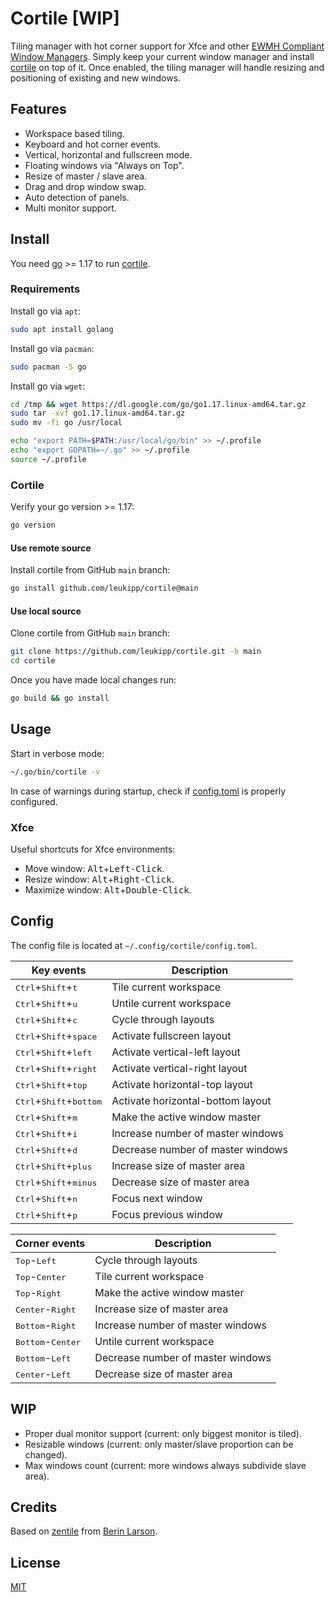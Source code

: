 # Cortile [WIP]
Tiling manager with hot corner support for Xfce and other [EWMH Compliant Window Managers](https://en.m.wikipedia.org/wiki/Extended_Window_Manager_Hints).
Simply keep your current window manager and install [cortile](https://github.com/leukipp/cortile) on top of it.
Once enabled, the tiling manager will handle resizing and positioning of existing and new windows.

## Features
- Workspace based tiling.
- Keyboard and hot corner events.
- Vertical, horizontal and fullscreen mode.
- Floating windows via "Always on Top".
- Resize of master / slave area.
- Drag and drop window swap.
- Auto detection of panels.
- Multi monitor support.

## Install
You need [go](https://go.dev/) >= 1.17 to run [cortile](https://github.com/leukipp/cortile).

### Requirements
Install go via `apt`:
```bash
sudo apt install golang
```

Install go via `pacman`:
```bash
sudo pacman -S go
```

Install go via `wget`:
```bash
cd /tmp && wget https://dl.google.com/go/go1.17.linux-amd64.tar.gz
sudo tar -xvf go1.17.linux-amd64.tar.gz
sudo mv -fi go /usr/local
```

```bash
echo "export PATH=$PATH:/usr/local/go/bin" >> ~/.profile
echo "export GOPATH=~/.go" >> ~/.profile
source ~/.profile
```

### Cortile
Verify your go version >= 1.17:
```bash
go version
```

#### Use remote source
Install cortile from GitHub `main` branch:
```bash
go install github.com/leukipp/cortile@main
```

#### Use local source
Clone cortile from GitHub `main` branch:
```bash
git clone https://github.com/leukipp/cortile.git -b main
cd cortile
```

Once you have made local changes run:
```bash
go build && go install
```

## Usage
Start in verbose mode:
```bash
~/.go/bin/cortile -v
```

In case of warnings during startup, check if [config.toml](https://github.com/leukipp/cortile/blob/main/config.toml) is properly configured.

### Xfce
Useful shortcuts for Xfce environments:
- Move window: <kbd>Alt</kbd>+<kbd>Left-Click</kbd>.
- Resize window: <kbd>Alt</kbd>+<kbd>Right-Click</kbd>.
- Maximize window: <kbd>Alt</kbd>+<kbd>Double-Click</kbd>.

## Config
The config file is located at `~/.config/cortile/config.toml`.

| Key events                                         | Description                       |
| -------------------------------------------------- | --------------------------------- |
| <kbd>Ctrl</kbd>+<kbd>Shift</kbd>+<kbd>t</kbd>      | Tile current workspace            |
| <kbd>Ctrl</kbd>+<kbd>Shift</kbd>+<kbd>u</kbd>      | Untile current workspace          |
| <kbd>Ctrl</kbd>+<kbd>Shift</kbd>+<kbd>c</kbd>      | Cycle through layouts             |
| <kbd>Ctrl</kbd>+<kbd>Shift</kbd>+<kbd>space</kbd>  | Activate fullscreen layout        |
| <kbd>Ctrl</kbd>+<kbd>Shift</kbd>+<kbd>left</kbd>   | Activate vertical-left layout     |
| <kbd>Ctrl</kbd>+<kbd>Shift</kbd>+<kbd>right</kbd>  | Activate vertical-right layout    |
| <kbd>Ctrl</kbd>+<kbd>Shift</kbd>+<kbd>top</kbd>    | Activate horizontal-top layout    |
| <kbd>Ctrl</kbd>+<kbd>Shift</kbd>+<kbd>bottom</kbd> | Activate horizontal-bottom layout |
| <kbd>Ctrl</kbd>+<kbd>Shift</kbd>+<kbd>m</kbd>      | Make the active window master     |
| <kbd>Ctrl</kbd>+<kbd>Shift</kbd>+<kbd>i</kbd>      | Increase number of master windows |
| <kbd>Ctrl</kbd>+<kbd>Shift</kbd>+<kbd>d</kbd>      | Decrease number of master windows |
| <kbd>Ctrl</kbd>+<kbd>Shift</kbd>+<kbd>plus</kbd>   | Increase size of master area      |
| <kbd>Ctrl</kbd>+<kbd>Shift</kbd>+<kbd>minus</kbd>  | Decrease size of master area      |
| <kbd>Ctrl</kbd>+<kbd>Shift</kbd>+<kbd>n</kbd>      | Focus next window                 |
| <kbd>Ctrl</kbd>+<kbd>Shift</kbd>+<kbd>p</kbd>      | Focus previous window             |

| Corner events                       | Description                       |
| ----------------------------------- | --------------------------------- |
| <kbd>Top</kbd>-<kbd>Left</kbd>      | Cycle through layouts             |
| <kbd>Top</kbd>-<kbd>Center</kbd>    | Tile current workspace            |
| <kbd>Top</kbd>-<kbd>Right</kbd>     | Make the active window master     |
| <kbd>Center</kbd>-<kbd>Right</kbd>  | Increase size of master area      |
| <kbd>Bottom</kbd>-<kbd>Right</kbd>  | Increase number of master windows |
| <kbd>Bottom</kbd>-<kbd>Center</kbd> | Untile current workspace          |
| <kbd>Bottom</kbd>-<kbd>Left</kbd>   | Decrease number of master windows |
| <kbd>Center</kbd>-<kbd>Left</kbd>   | Decrease size of master area      |

## WIP
- Proper dual monitor support (current: only biggest monitor is tiled).
- Resizable windows (current: only master/slave proportion can be changed).
- Max windows count (current: more windows always subdivide slave area).

## Credits
Based on [zentile](https://github.com/blrsn/zentile) from [Berin Larson](https://github.com/blrsn/).

## License
[MIT](/LICENSE)
